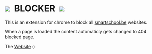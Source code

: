 <h1><img src="https://user-images.githubusercontent.com/85669046/158811032-a915cfba-bc47-4c9c-816a-28545331bde9.png">&nbsp; BLOCKER &nbsp;<img src="https://user-images.githubusercontent.com/85669046/158811032-a915cfba-bc47-4c9c-816a-28545331bde9.png"></h1>

This is an extension for chrome to block all [smartschool.be](https://www.smartschool.be) websites.

When a page is loaded the content automaticly gets changed to  404 blocked page.

The [Website](https://blocker-extension.repl.co) :)




